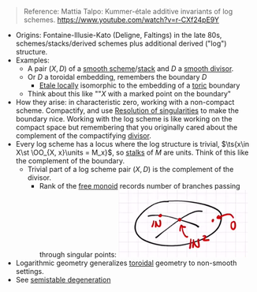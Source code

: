 > Reference: Mattia Talpo: Kummer-étale additive invariants of log schemes. <https://www.youtube.com/watch?v=r-CXf24pE9Y>

- Origins: Fontaine-Illusie-Kato (Deligne, Faltings) in the late 80s, schemes/stacks/derived schemes plus additional derived ("log") structure.
- Examples:
	- A pair $(X, D)$ of a [smooth scheme](smooth%20scheme.md)/[stack](stack.md) and $D$ a [smooth divisor](smooth%20divisor).
	- Or $D$ a toroidal embedding, remembers the boundary $D$
		- [Etale locally](Etale%20locally) isomorphic to the embedding of a [toric](toric) boundary
	- Think about this like ""$X$ with a marked point on the boundary"
- How they arise: in characteristic zero, working with a non-compact scheme. Compactify, and use [Resolution of singularities](Resolution%20of%20singularities.md) to make the boundary nice. Working with the log scheme is like working on the compact space but remembering that you originally cared about the complement of the compactifying [divisor](divisor.md).
- Every log scheme has a locus where the log structure is trivial, $\ts{x\in X\st \OO_{X, x}\units = M_x}$, so [stalks](stalk%20of%20a%20sheaf.md) of $M$ are units. Think of this like the complement of the boundary.
	- Trivial part of a log scheme pair $(X, D)$ is the complement of the divisor.
		- Rank of the [free monoid](free%20monoid) records number of branches passing through singular points:
	![](attachments/Pasted%20image%2020210515182026.png)
- Logarithmic geometry generalizes [toroidal](toroidal) geometry to non-smooth settings.
- See [semistable degeneration](semistable%20degeneration)